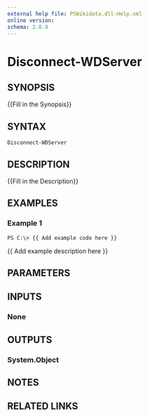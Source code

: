 ```yaml
---
external help file: PSWikidata.dll-Help.xml
online version: 
schema: 2.0.0
---
```


# Disconnect-WDServer

## SYNOPSIS
{{Fill in the Synopsis}}

## SYNTAX

```
Disconnect-WDServer
```

## DESCRIPTION
{{Fill in the Description}}

## EXAMPLES

### Example 1
```
PS C:\> {{ Add example code here }}
```

{{ Add example description here }}

## PARAMETERS

## INPUTS

### None


## OUTPUTS

### System.Object

## NOTES

## RELATED LINKS

